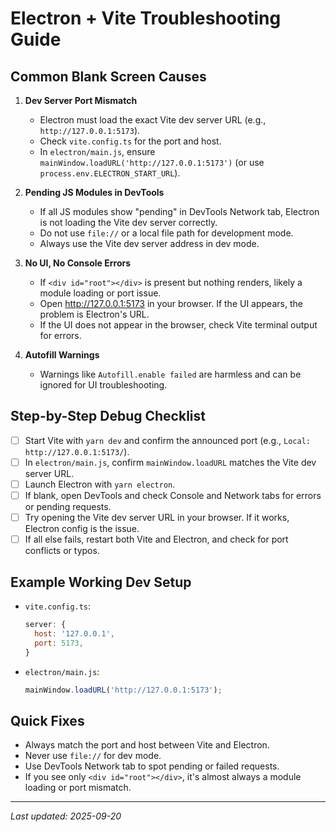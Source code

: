 # Electron + Vite Troubleshooting Guide

## Common Blank Screen Causes

1. **Dev Server Port Mismatch**
   - Electron must load the exact Vite dev server URL (e.g., `http://127.0.0.1:5173`).
   - Check `vite.config.ts` for the port and host.
   - In `electron/main.js`, ensure `mainWindow.loadURL('http://127.0.0.1:5173')` (or use `process.env.ELECTRON_START_URL`).

2. **Pending JS Modules in DevTools**
   - If all JS modules show "pending" in DevTools Network tab, Electron is not loading the Vite dev server correctly.
   - Do not use `file://` or a local file path for development mode.
   - Always use the Vite dev server address in dev mode.

3. **No UI, No Console Errors**
   - If `<div id="root"></div>` is present but nothing renders, likely a module loading or port issue.
   - Open http://127.0.0.1:5173 in your browser. If the UI appears, the problem is Electron's URL.
   - If the UI does not appear in the browser, check Vite terminal output for errors.

4. **Autofill Warnings**
   - Warnings like `Autofill.enable failed` are harmless and can be ignored for UI troubleshooting.

## Step-by-Step Debug Checklist

- [ ] Start Vite with `yarn dev` and confirm the announced port (e.g., `Local: http://127.0.0.1:5173/`).
- [ ] In `electron/main.js`, confirm `mainWindow.loadURL` matches the Vite dev server URL.
- [ ] Launch Electron with `yarn electron`.
- [ ] If blank, open DevTools and check Console and Network tabs for errors or pending requests.
- [ ] Try opening the Vite dev server URL in your browser. If it works, Electron config is the issue.
- [ ] If all else fails, restart both Vite and Electron, and check for port conflicts or typos.

## Example Working Dev Setup

- `vite.config.ts`:
  ```js
  server: {
    host: '127.0.0.1',
    port: 5173,
  }
  ```
- `electron/main.js`:
  ```js
  mainWindow.loadURL('http://127.0.0.1:5173');
  ```

## Quick Fixes
- Always match the port and host between Vite and Electron.
- Never use `file://` for dev mode.
- Use DevTools Network tab to spot pending or failed requests.
- If you see only `<div id="root"></div>`, it's almost always a module loading or port mismatch.

---
_Last updated: 2025-09-20_
